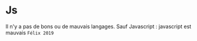 # Js

Il n'y a pas de bons ou de mauvais langages.
Sauf Javascript : javascript est mauvais
`Félix 2019`
